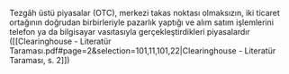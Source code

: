 Tezgâh üstü piyasalar (OTC), merkezi takas noktası olmaksızın, iki ticaret ortağının
doğrudan birbirleriyle pazarlık yaptığı ve alım satım işlemlerini telefon ya da bilgisayar vasıtasıyla gerçekleştirdikleri piyasalardır ([[Clearinghouse - Literatür Taraması.pdf#page=2&selection=101,11,101,22|Clearinghouse - Literatür Taraması, s. 2]])